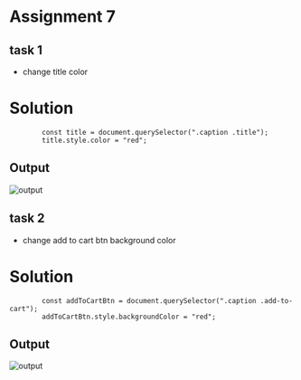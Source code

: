 # Assignment 7

## task 1

- change title color

# Solution

```
        const title = document.querySelector(".caption .title");
        title.style.color = "red";
```

## Output

![output](https://res.cloudinary.com/dmf67qjzk/image/upload/v1677090788/FSJS2.0/assignments/dom/assignment6task1_rn3l93.png)


## task 2

- change add to cart btn background color

# Solution

```
        const addToCartBtn = document.querySelector(".caption .add-to-cart");
        addToCartBtn.style.backgroundColor = "red";
```

## Output

![output](https://res.cloudinary.com/dmf67qjzk/image/upload/v1677090819/FSJS2.0/assignments/dom/assignment6task2_lsypc6.png)